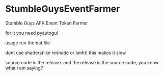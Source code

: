 # StumbleGuysEventFarmer
Stumble Guys AFK Event Token Farmer

for it you need pyautogui

usage
run the bat file

dont use shaders(like reshade or smh)! this makes it slow

source code is the release. and the release is the source code, you know what i am saying?
